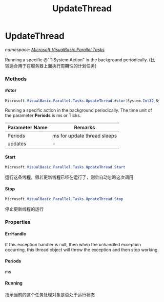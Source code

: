 ﻿---
title: UpdateThread
---

# UpdateThread
_namespace: [Microsoft.VisualBasic.Parallel.Tasks](N-Microsoft.VisualBasic.Parallel.Tasks.html)_

Running a specific @"T:System.Action" in the background periodically.
 (比较适合用于在服务器上面执行周期性的计划任务)



### Methods

#### #ctor
```csharp
Microsoft.VisualBasic.Parallel.Tasks.UpdateThread.#ctor(System.Int32,System.Action)
```
Running a specific action in the background periodically. The time unit of the parameter **Periods** is ms or Ticks.

|Parameter Name|Remarks|
|--------------|-------|
|Periods|ms for update thread sleeps|
|updates|-|


#### Start
```csharp
Microsoft.VisualBasic.Parallel.Tasks.UpdateThread.Start
```
运行这条线程，假若更新线程已经在运行了，则会自动忽略这次调用

#### Stop
```csharp
Microsoft.VisualBasic.Parallel.Tasks.UpdateThread.Stop
```
停止更新线程的运行


### Properties

#### ErrHandle
If this exception handler is null, then when the unhandled exception occurring,
 this thread object will throw the exception and then stop working.
#### Periods
ms
#### Running
指示当前的这个任务处理对象是否处于运行状态
